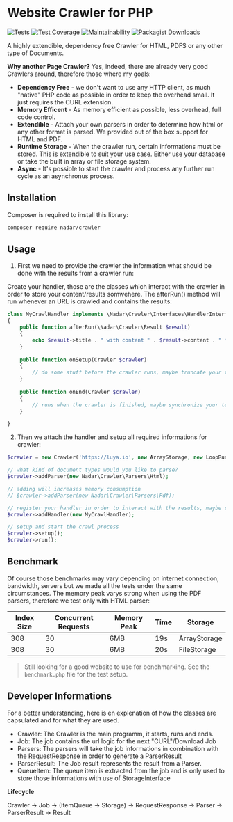 # Website Crawler for PHP

![Tests](https://github.com/nadar/php-page-crawler/workflows/Tests/badge.svg)
[![Test Coverage](https://api.codeclimate.com/v1/badges/75ae58115a911edfb178/test_coverage)](https://codeclimate.com/github/nadar/crawler/test_coverage)
[![Maintainability](https://api.codeclimate.com/v1/badges/75ae58115a911edfb178/maintainability)](https://codeclimate.com/github/nadar/crawler/maintainability)
[![Packagist Downloads](https://img.shields.io/packagist/dt/nadar/crawler)](https://packagist.org/packages/nadar/crawler)

A highly extendible, dependency free Crawler for HTML, PDFS or any other type of Documents.

**Why another Page Crawler?** Yes, indeed, there are already very good Crawlers around, therefore those where my goals:

+ **Dependency Free** - we don't want to use any HTTP client, as much "native" PHP code as possible in order to keep the overhead small. It just requires the CURL extension.
+ **Memory Efficent** - As memory efficient as possible, less overhead, full code control.
+ **Extendible** - Attach your own parsers in order to determine how html or any other format is parsed. We provided out of the box support for HTML and PDF.
+ **Runtime Storage** - When the crawler run, certain informations must be stored. This is extendible to suit your use case. Either use your database or take the built in array or file storage system.
+ **Async** - It's possible to start the crawler and process any further run cycle as an asynchronus process.


## Installation

Composer is required to install this library:

```sh
composer require nadar/crawler
```

## Usage

1. First we need to provide the crawler the information what should be done with the results from a crawler run:

Create your handler, those are the classes which interact with the crawler in order to store your content/results somwehere. The afterRun() method will run whenever an URL is crawled and contains the results:

```php
class MyCrawlHandler implements \Nadar\Crawler\Interfaces\HandlerInterface
{
    public function afterRun(\Nadar\Crawler\Result $result)
    {
        echo $result->title . " with content " . $result->content . " for url " . $result->url->getNormalized();
    }
    
    public function onSetup(Crawler $crawler)
    {
        // do some stuff before the crawler runs, maybe truncate your temporary table where the results should be stored.
    }
    
    public function onEnd(Crawler $crawler)
    {
        // runs when the crawler is finished, maybe synchronize your temporary index table with the "real" site index.
    }

}
```

2. Then we attach the handler and setup all required informations for crawler:

```php
$crawler = new Crawler('https://luya.io', new ArrayStorage, new LoopRunner);

// what kind of document types would you like to parse?
$crawler->addParser(new Nadar\Crawler\Parsers\Html);

// adding will increases memory consumption
// $crawler->addParser(new Nadar\Crawler\Parsers\Pdf);

// register your handler in order to interact with the results, maybe store them in a database?
$crawler->addHandler(new MyCrawlHandler);

// setup and start the crawl process
$crawler->setup();
$crawler->run();
```

## Benchmark

Of course those benchmarks may vary depending on internet connection, bandwidth, servers but we made all the tests under the same circumstances. The memory peak varys strong when using the PDF parsers, therefore we test only with HTML parser:

| Index Size     | Concurrent Requests    | Memory Peak     |Time               | Storage
|-------------- |-------------------    |-----------        |----               | ---
| 308              | 30                    | 6MB               | 19s               | ArrayStorage
| 308              | 30                    | 6MB               | 20s               | FileStorage


> Still looking for a good website to use for benchmarking. See the `benchmark.php` file for the test setup.

## Developer Informations

For a better understanding, here is en explenation of how the classes are capsulated and for what they are used.

+ Crawler: The Crawler is the main programm, it starts, runs and ends.
+ Job: The job contains the url logic for the next "CURL"/Download Job
+ Parsers: The parsers will take the job informations in combination with the RequestResponse in order to generate a ParserResult
+ ParserResult: The Job result represents the result from a Parser.
+ QueueItem: The queue item is extracted from the job and is only used to store those informations with use of StorageInterface

**Lifecycle**

Crawler -> Job -> (ItemQueue -> Storage) -> RequestResponse -> Parser -> ParserResult -> Result
